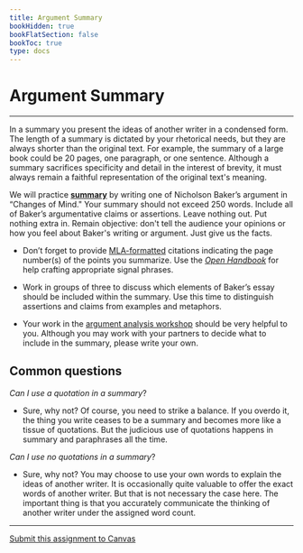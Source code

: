 ```yaml
---
title: Argument Summary
bookHidden: true
bookFlatSection: false
bookToc: true
type: docs
---
```



# Argument Summary 

---

In a summary you present the ideas of another writer in a condensed form. The length of a summary is dictated by your rhetorical needs, but they are always shorter than the original text. For example, the summary of a large book could be 20 pages, one paragraph, or one sentence. Although a summary sacrifices specificity and detail in the interest of brevity, it must always remain a faithful representation of the original text's meaning.

We will practice [**summary**](/resources/open-handbook/chapter-8) by writing one of Nicholson Baker’s argument in “Changes of Mind." Your summary should not exceed 250 words. Include all of Baker’s argumentative claims or assertions. Leave nothing out. Put nothing extra in. Remain objective: don't tell the audience your opinions or how you feel about Baker's writing or argument. Just give us the facts. 

- Don’t forget to provide [MLA-formatted](/resources/open-handbook/chapter-11-mla) citations indicating the page number(s) of the points you summarize. Use the [*Open Handbook*](/resources/open-handbook/chapter-8) for help crafting appropriate signal phrases.

- Work in groups of three to discuss which elements of Baker’s essay should be included within the summary. Use this time to distinguish assertions and claims from examples and metaphors.

- Your work in the [argument analysis workshop](/courses/workshops/argument-analysis) should be very helpful to you. Although you may work with your partners to decide what to include in the summary, please write your own.

## Common questions

*Can I use a quotation in a summary*? 

- Sure, why not? Of course, you need to strike a balance. If you overdo it, the thing you write ceases to be a summary and becomes more like a tissue of quotations. But the judicious use of quotations happens in summary and paraphrases all the time. 

*Can I use no quotations in a summary*? 

- Sure, why not? You may choose to use your own words to explain the ideas of another writer. It is occasionally quite valuable to offer the exact words of another writer. But that is not necessary the case here. The important thing is that you accurately communicate the thinking of another writer under the assigned word count. 

---

<i class="fa fa-cloud-upload-alt"></i> [Submit this assignment to Canvas](https://canvas.dartmouth.edu)


